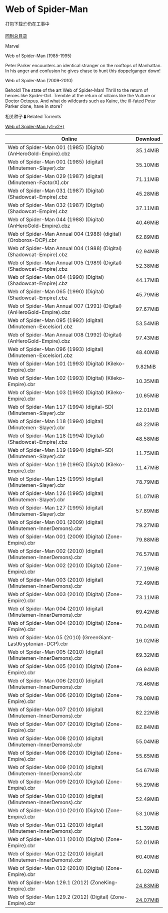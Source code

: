 # Web of Spider-Man

打包下载📦仍在工事中

[回到总目录](/Catalogs.md)

Marvel

Web of Spider-Man (1985-1995)

Peter Parker encounters an identical stranger on the rooftops of Manhattan. In his anger and confusion he gives chase to hunt this doppelganger down!



Web of Spider-Man (2009-2010)

Behold! The state of the art Web of Spider-Man! Thrill to the return of heroes like Spider-Girl.  Tremble at the return of villains like the Vulture or Doctor Octopus.  And what do wildcards such as Kaine, the ill-fated Peter Parker clone, have in store?





相关种子⬇Related Torrents

[Web of Spider-Man (v1-v2+)](https://github.com/alicewish/markdown/blob/master/torrent/Web-of-Spider-Man--v1-v2.md)

Online | Download
--- | ---
Web of Spider-Man 001 (1985) (Digital) (AnHeroGold-Empire).cbz | 35.14MiB
Web of Spider-Man 001 (1985) (digital) (Minutemen-Slayer).cbr | 35.10MiB
Web of Spider-Man 029 (1987) (digital) (Minutemen-FactorX).cbr | 71.11MiB
Web of Spider-Man 031 (1987) (Digital) (Shadowcat-Empire).cbz | 45.28MiB
Web of Spider-Man 032 (1987) (Digital) (Shadowcat-Empire).cbz | 37.11MiB
Web of Spider-Man 044 (1988) (Digital) (AnHeroGold-Empire).cbz | 40.46MiB
Web of Spider-Man Annual 004 (1988) (digital) (Oroboros-DCP).cbr | 62.89MiB
Web of Spider-Man Annual 004 (1988) (Digital) (Shadowcat-Empire).cbz | 62.94MiB
Web of Spider-Man Annual 005 (1989) (Digital) (Shadowcat-Empire).cbz | 52.38MiB
Web of Spider-Man 064 (1990) (Digital) (Shadowcat-Empire).cbz | 44.17MiB
Web of Spider-Man 065 (1990) (Digital) (Shadowcat-Empire).cbz | 45.79MiB
Web of Spider-Man Annual 007 (1991) (Digital) (AnHeroGold-Empire).cbz | 97.67MiB
Web of Spider-Man 095 (1992) (digital) (Minutemen-Excelsior).cbz | 53.54MiB
Web of Spider-Man Annual 008 (1992) (Digital) (AnHeroGold-Empire).cbz | 97.43MiB
Web of Spider-Man 096 (1993) (digital) (Minutemen-Excelsior).cbz | 48.40MiB
Web of Spider-Man 101 (1993) (Digital) (Kileko-Empire).cbr | 9.82MiB
Web of Spider-Man 102 (1993) (Digital) (Kileko-Empire).cbr | 10.35MiB
Web of Spider-Man 103 (1993) (Digital) (Kileko-Empire).cbr | 10.65MiB
Web of Spider-Man 117 (1994) (digital-SD) (Minutemen-Slayer).cbr | 12.01MiB
Web of Spider-Man 118 (1994) (digital) (Minutemen-Slayer).cbr | 48.22MiB
Web of Spider-Man 118 (1994) (Digital) (Shadowcat-Empire).cbz | 48.58MiB
Web of Spider-Man 119 (1994) (digital-SD) (Minutemen-Slayer).cbr | 11.75MiB
Web of Spider-Man 119 (1995) (Digital) (Kileko-Empire).cbr | 11.47MiB
Web of Spider-Man 125 (1995) (digital) (Minutemen-Slayer).cbr | 78.79MiB
Web of Spider-Man 126 (1995) (digital) (Minutemen-Slayer).cbr | 51.07MiB
Web of Spider-Man 127 (1995) (digital) (Minutemen-Slayer).cbr | 57.89MiB
Web of Spider-Man 001 (2009) (digital) (Minutemen-InnerDemons).cbr | 79.27MiB
Web of Spider-Man 001 (2009) (Digital) (Zone-Empire).cbr | 79.88MiB
Web of Spider-Man 002 (2010) (digital) (Minutemen-InnerDemons).cbr | 76.57MiB
Web of Spider-Man 002 (2010) (Digital) (Zone-Empire).cbr | 77.19MiB
Web of Spider-Man 003 (2010) (digital) (Minutemen-InnerDemons).cbr | 72.49MiB
Web of Spider-Man 003 (2010) (Digital) (Zone-Empire).cbr | 73.11MiB
Web of Spider-Man 004 (2010) (digital) (Minutemen-InnerDemons).cbr | 69.42MiB
Web of Spider-Man 004 (2010) (Digital) (Zone-Empire).cbr | 70.04MiB
Web of Spider-Man 05 (2010) (GreenGiant-LastKryptonian-DCP).cbr | 16.02MiB
Web of Spider-Man 005 (2010) (digital) (Minutemen-InnerDemons).cbr | 69.32MiB
Web of Spider-Man 005 (2010) (Digital) (Zone-Empire).cbr | 69.94MiB
Web of Spider-Man 006 (2010) (digital) (Minutemen-InnerDemons).cbr | 78.46MiB
Web of Spider-Man 006 (2010) (Digital) (Zone-Empire).cbr | 79.08MiB
Web of Spider-Man 007 (2010) (digital) (Minutemen-InnerDemons).cbr | 82.22MiB
Web of Spider-Man 007 (2010) (Digital) (Zone-Empire).cbr | 82.84MiB
Web of Spider-Man 008 (2010) (digital) (Minutemen-InnerDemons).cbr | 55.04MiB
Web of Spider-Man 008 (2010) (Digital) (Zone-Empire).cbr | 55.65MiB
Web of Spider-Man 009 (2010) (digital) (Minutemen-InnerDemons).cbr | 54.67MiB
Web of Spider-Man 009 (2010) (Digital) (Zone-Empire).cbr | 55.29MiB
Web of Spider-Man 010 (2010) (digital) (Minutemen-InnerDemons).cbr | 52.49MiB
Web of Spider-Man 010 (2010) (Digital) (Zone-Empire).cbr | 53.10MiB
Web of Spider-Man 011 (2010) (digital) (Minutemen-InnerDemons).cbr | 51.39MiB
Web of Spider-Man 011 (2010) (Digital) (Zone-Empire).cbr | 52.01MiB
Web of Spider-Man 012 (2010) (digital) (Minutemen-InnerDemons).cbr | 60.40MiB
Web of Spider-Man 012 (2010) (Digital) (Zone-Empire).cbr | 61.02MiB
Web of Spider-Man 129.1 (2012) (ZoneKing-Empire).cbr | [24.83MiB](https://pan.baidu.com/s/1pLKGz6F#list/path=%2F0-Day%20Week%20of%202012%20Q3%2F0-Day%20Week%20of%202012.08.22%2F%E3%82%B3%E3%82%AD%E3%82%B7%E3%82%B7%E3%82%BF%E3%82%A2%E3%82%AF%E3%82%A6%E3%82%A8%E3%82%AF%E3%82%AD%E3%82%B1%E3%82%B1%E3%82%B1%E3%82%AA%E3%82%A2%E3%82%BF%E3%82%BB%E3%82%AF%E3%82%AD%E3%82%A6%E3%82%A2%E3%82%BB%E3%82%BD%E3%82%B5%E3%82%A2%E3%82%A8%E3%82%AB%E3%82%A2%E3%82%BD%E3%82%B7%E3%82%B3&parentPath=%2F0-Day%20Week%20of%202012%20Q3)
Web of Spider-Man 129.2 (2012) (Digital) (Zone-Empire).cbr | [24.07MiB](https://pan.baidu.com/s/1nuVZDg9#list/path=%2F0-Day%20Week%20of%202012%20Q3%2F0-Day%20Week%20of%202012.08.29%2F%E3%82%BF%E3%82%B5%E3%82%B5%E3%82%AA%E3%82%B7%E3%82%A2%E3%82%A6%E3%82%B9%E3%82%AA%E3%82%B7%E3%82%BD%E3%82%A8%E3%82%B7%E3%82%AB%E3%82%A2%E3%82%B3%E3%82%B7%E3%82%B7%E3%82%B7%E3%82%A2%E3%82%AF%E3%82%B1%E3%82%B3%E3%82%BD%E3%82%B3%E3%82%A2%E3%82%BD%E3%82%A6%E3%82%AF%E3%82%A6%E3%82%AA%E3%82%B5&parentPath=%2F0-Day%20Week%20of%202012%20Q3)